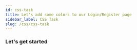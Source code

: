 ```yaml
---
id: css-task
title: Let's add some colors to our Login/Register page
sidebar_label: CSS Task
slug: /css/css-task
---
```


### Let's get started